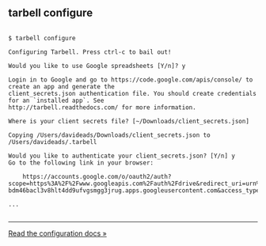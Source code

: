 ## tarbell configure

<pre><code>
$ tarbell configure

Configuring Tarbell. Press ctrl-c to bail out!

Would you like to use Google spreadsheets [Y/n]? y

Login in to Google and go to https://code.google.com/apis/console/ to create an app and generate the 
client_secrets.json authentication file. You should create credentials for an `installed app`. See 
http://tarbell.readthedocs.com/ for more information.

Where is your client secrets file? [~/Downloads/client_secrets.json] 

Copying /Users/davideads/Downloads/client_secrets.json to /Users/davideads/.tarbell

Would you like to authenticate your client_secrets.json? [Y/n] y
Go to the following link in your browser:

    https://accounts.google.com/o/oauth2/auth?scope=https%3A%2F%2Fwww.googleapis.com%2Fauth%2Fdrive&redirect_uri=urn%3Aietf%3Awg%3Aoauth%3A2.0%3Aoob&response_type=code&client_id=705475625983-bdm46bacl3v8hlt4dd9ufvgsmgg3jrug.apps.googleusercontent.com&access_type=offline

...

</code></pre>

<hr/>

[Read the configuration docs &raquo;](http://tarbell.readthedocs.org/en/latest/configure.html)
